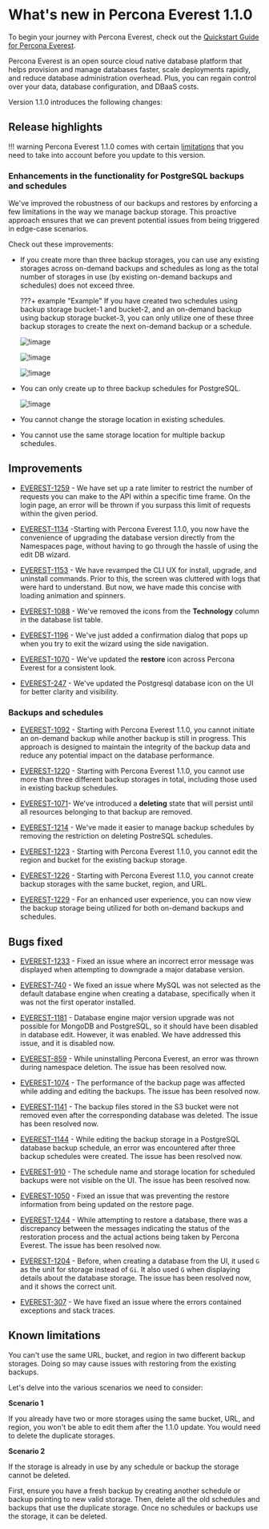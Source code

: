 # What's new in Percona Everest 1.1.0

To begin your journey with Percona Everest, check out the [Quickstart Guide for Percona Everest](../quickstart-guide/quick-install.md).

Percona Everest is an open source cloud native database platform that helps provision and manage databases faster, scale deployments rapidly, and reduce database administration overhead. Plus, you can regain control over your data, database configuration, and DBaaS costs.

Version 1.1.0 introduces the following changes:


## Release highlights

!!! warning
    Percona Everest 1.1.0 comes with certain [limitations](Percona-Everest-1.1.0-(2024-08-02).md#known-limitations) that you need to take into account before you update to this version.

### Enhancements in the functionality for PostgreSQL backups and schedules

We've improved the robustness of our backups and restores by enforcing a few limitations in the way we manage backup storage. This proactive approach ensures that we can prevent potential issues from being triggered in edge-case scenarios.

Check out these improvements:

- If you create more than three backup storages, you can use any existing storages across on-demand backups and schedules as long as the total number of storages in use (by existing on-demand backups and schedules) does not exceed three.
 

    ???+ example "Example"
        If you have created two schedules using backup storage bucket-1 and bucket-2, and an on-demand backup using backup storage bucket-3, you can only utilize one of these three backup storages to create the next on-demand backup or a schedule.


    ![!image](../images/backup_storages.png)

    ![!image](../images/pg_limitation_2.png)


    ![!image](../images/on_demand_limitation_2.png)

- You can only create up to three backup schedules for PostgreSQL.

    ![!image](../images/max_three_schedules_pg.png)

- You cannot change the storage location in existing schedules.

- You cannot use the same storage location for multiple backup schedules.



## Improvements

- [EVEREST-1259](https://perconadev.atlassian.net/browse/EVEREST-1259) - We have set up a rate limiter to restrict the number of requests you can make to the API within a specific time frame. On the login page, an error will be thrown if you surpass this limit of requests within the given period.

- [EVEREST-1134](https://perconadev.atlassian.net/browse/EVEREST-1134) -Starting with Percona Everest 1.1.0, you now have the convenience of upgrading the database version directly from the Namespaces page, without having to go through the hassle of using the edit DB wizard.

- [EVEREST-1153](https://perconadev.atlassian.net/browse/EVEREST-1153) - We have revamped the CLI UX for install, upgrade, and uninstall commands. Prior to this, the screen was cluttered with logs that were hard to understand. But now, we have made this concise with loading animation and spinners.

- [EVEREST-1088](https://perconadev.atlassian.net/browse/EVEREST-1088) -  We've removed the icons from the **Technology** column in the database list table.

- [EVEREST-1196](https://perconadev.atlassian.net/browse/EVEREST-1196) - We've just added a confirmation dialog that pops up when you try to exit the wizard using the side navigation.


- [EVEREST-1070](https://perconadev.atlassian.net/browse/EVEREST-1070) - We've updated the **restore** icon across Percona Everest for a consistent look.

- [EVEREST-247](https://perconadev.atlassian.net/browse/EVEREST-247) - We've updated the Postgresql database icon on the UI for better clarity and visibility.

### Backups and schedules

- [EVEREST-1092](https://perconadev.atlassian.net/browse/EVEREST-1092) - Starting with Percona Everest 1.1.0, you cannot initiate an on-demand backup while another backup is still in progress. This approach is designed to maintain the integrity of the backup data and reduce any potential impact on the database performance.

- [EVEREST-1220](https://perconadev.atlassian.net/browse/EVEREST-1220) -  Starting with Percona Everest 1.1.0, you cannot use more than three different backup storages in total, including those used in existing backup schedules.

- [EVEREST-1071](https://perconadev.atlassian.net/browse/EVEREST-1071)- We've introduced a **deleting** state that will persist until all resources belonging to that backup are removed.

- [EVEREST-1214](https://perconadev.atlassian.net/browse/EVEREST-1214) - We've made it easier to manage backup schedules by removing the restriction on deleting PostreSQL schedules.


- [EVEREST-1223](https://perconadev.atlassian.net/browse/EVEREST-1223) - Starting with Percona Everest 1.1.0, you cannot edit the region and bucket for the existing backup storage.

- [EVEREST-1226](https://perconadev.atlassian.net/browse/EVEREST-1226) - Starting with Percona Everest 1.1.0, you cannot create backup storages with the same bucket, region, and URL. 

- [EVEREST-1229](https://perconadev.atlassian.net/browse/EVEREST-1229) - For an enhanced user experience, you can now view the backup storage being utilized for both on-demand backups and schedules.

## Bugs fixed

- [EVEREST-1233](https://perconadev.atlassian.net/browse/EVEREST-1233) - Fixed an issue where an incorrect error message was displayed when attempting to downgrade a major database version.

- [EVEREST-740](https://perconadev.atlassian.net/browse/EVEREST-740) - We fixed an issue where MySQL was not selected as the default database engine when creating a database, specifically when it was not the first operator installed.

- [EVEREST-1181](https://perconadev.atlassian.net/browse/EVEREST-1181) - Database engine major version upgrade was not possible for MongoDB and PostgreSQL, so it should have been disabled in database edit. However, it was enabled. We have addressed this issue, and it is disabled now.

- [EVEREST-859](https://perconadev.atlassian.net/browse/EVEREST-859) - While uninstalling Percona Everest, an error was thrown during namespace deletion. The issue has been resolved now.




- [EVEREST-1074](https://perconadev.atlassian.net/browse/EVEREST-1074) - The performance of the backup page was affected while adding and editing the backups. The issue has been resolved now.

- [EVEREST-1141](https://perconadev.atlassian.net/browse/EVEREST-1141) - The backup files stored in the S3 bucket were not removed even after the corresponding database was deleted.  The issue has been resolved now.

- [EVEREST-1144](https://perconadev.atlassian.net/browse/EVEREST-1144) - While editing the backup storage in a PostgreSQL database backup schedule, an error was encountered after three backup schedules were created. The issue has been resolved now.

- [EVEREST-910](https://perconadev.atlassian.net/browse/EVEREST-910) - The schedule name and storage location for scheduled backups were not visible on the UI. The issue has been resolved now.

- [EVEREST-1050](https://perconadev.atlassian.net/browse/EVEREST-1050) - Fixed an issue that was preventing the restore information from being updated on the restore page. 

- [EVEREST-1244](https://perconadev.atlassian.net/browse/EVEREST-1244) - While attempting to restore a database, there was a discrepancy between the messages indicating the status of the restoration process and the actual actions being taken by Percona Everest. The issue has been resolved now.

- [EVEREST-1204](https://perconadev.atlassian.net/browse/EVEREST-1204) - Before, when creating a database from the UI, it used `G` as the unit for storage instead of `Gi`. It also used `G` when displaying details about the database storage. The issue has been resolved now, and it shows the correct unit.

- [EVEREST-307](https://perconadev.atlassian.net/browse/EVEREST-307) - We have fixed an issue where the errors contained exceptions and stack traces.


## Known limitations

You can't use the same URL, bucket, and region in two different backup storages. Doing so may cause issues with restoring from the existing backups.

Let's delve into the various scenarios we need to consider:

**Scenario 1**

If you already have two or more storages using the same bucket, URL, and region, you won't be able to edit them after the 1.1.0 update. You would need to delete the duplicate storages.

**Scenario 2**

If the storage is already in use by any schedule or backup the storage cannot be deleted.

First, ensure you have a fresh backup by creating another schedule or backup pointing to new valid storage. Then, delete all the old schedules and backups that use the duplicate storage. Once no schedules or backups use the storage, it can be deleted.




